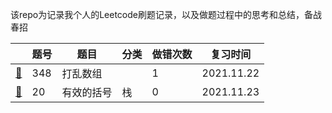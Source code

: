 该repo为记录我个人的Leetcode刷题记录，以及做题过程中的思考和总结，备战春招

|                         | 题号 | 题目       | 分类 | 做错次数 | 复习时间   |
| ----------------------- | ---- | ---------- | ---- | -------- | ---------- |
| [📕](./348.打乱数组.md)  | 348  | 打乱数组   |      | 1        | 2021.11.22 |
| [📕](./20.有效的括号.md) | 20   | 有效的括号 | 栈   | 0        | 2021.11.23 |

